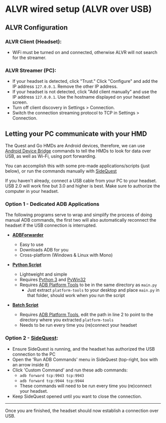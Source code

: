 # ALVR wired setup (ALVR over USB)

## ALVR Configuration

### ALVR Client (Headset):

* WiFi must be turned on and connected, otherwise ALVR will not search for the streamer.

### ALVR Streamer (PC):

* If your headset is detected, click "Trust." Click "Configure" and add the IP address `127.0.0.1`. Remove the other IP address.
* If your headset is not detected, click "Add client manually" and use the IP address `127.0.0.1`. Use the hostname displayed on your headset screen.
* Turn off client discovery in Settings > Connection.
* Switch the connection streaming protocol to TCP in Settings > Connection.

## Letting your PC communicate with your HMD

The Quest and Go HMDs are Android devices, therefore, we can use [Android Device Bridge](https://developer.android.com/studio/command-line/adb) commands to tell the HMDs to look for data over USB, as well as Wi-Fi, using port forwarding.

You can accomplish this with some pre-made applications/scripts (just below), or run the commands manually with [SideQuest](https://sidequestvr.com/setup-howto)

If you haven't already, connect a USB cable from your PC to your headset. USB 2.0 will work fine but 3.0 and higher is best. Make sure to authorize the computer in your headset.

### Option 1 - Dedicated ADB Applications

The following programs serve to wrap and simplify the process of doing manual ADB commands, the first two will also automatically reconnect the headset if the USB connection is interrupted.

* [**ADBForwarder**](https://github.com/AtlasTheProto/ADBForwarder)
   * Easy to use
   * Downloads ADB for you
   * Cross-platform (Windows & Linux with Mono)

* [**Python Script**](https://gist.github.com/Bad-At-Usernames/684784f42cbb69e22688a21173ec263d) 
   * Lightweight and simple
   * Requires [Python 3](https://www.python.org/downloads/) and [PyWin32](https://pypi.org/project/pywin32/)
   * Requires [ADB Platform Tools](https://developer.android.com/studio/releases/platform-tools) to be in the same directory as `main.py`
       * Just extract `platform-tools` to your desktop and place `main.py` in that folder, should work when you run the script

* [**Batch Script**](https://gist.github.com/AtlasTheProto/1f03c3aeac70c4af5b4f2fcd9b9273c0)
   * Requires [ADB Platform Tools](https://developer.android.com/studio/releases/platform-tools), edit the path in line 2 to point to the directory where you extracted `platform-tools`
   * Needs to be run every time you (re)connect your headset

### Option 2 - [SideQuest](https://sidequestvr.com/setup-howto):

* Ensure SideQuest is running, and the headset has authorized the USB connection to the PC
* Open the 'Run ADB Commands' menu in SideQuest (top-right, box with an arrow inside it)
* Click 'Custom Command' and run these adb commands: 
    * `adb forward tcp:9943 tcp:9943`
    * `adb forward tcp:9944 tcp:9944`
    * These commands will need to be run every time you (re)connect your headset.
* Keep SideQuest opened until you want to close the connection.


***

Once you are finished, the headset should now establish a connection over USB.
